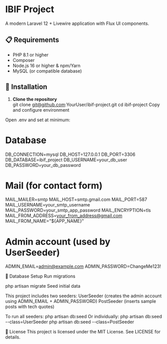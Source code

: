 # IBIF Project

A modern Laravel 12 + Livewire application with Flux UI components.

## 📋 Requirements

- PHP 8.1 or higher  
- Composer  
- Node.js 16 or higher & npm/Yarn  
- MySQL (or compatible database)  

## 🔧 Installation

1. **Clone the repository**  
   git clone git@github.com:YourUser/ibif-project.git
   cd ibif-project
Copy and configure environment

Open .env and set at minimum:

# Database
DB_CONNECTION=mysql
DB_HOST=127.0.0.1
DB_PORT=3306
DB_DATABASE=ibif_project
DB_USERNAME=your_db_user
DB_PASSWORD=your_db_password

# Mail (for contact form)
MAIL_MAILER=smtp
MAIL_HOST=smtp.gmail.com
MAIL_PORT=587
MAIL_USERNAME=your_smtp_username
MAIL_PASSWORD=your_smtp_app_password
MAIL_ENCRYPTION=tls
MAIL_FROM_ADDRESS=your_from_address@gmail.com
MAIL_FROM_NAME="${APP_NAME}"

# Admin account (used by UserSeeder)
ADMIN_EMAIL=admin@example.com
ADMIN_PASSWORD=ChangeMe123!


🚀 Database Setup
Run migrations

php artisan migrate
Seed initial data

This project includes two seeders:
UserSeeder (creates the admin account using ADMIN_EMAIL + ADMIN_PASSWORD)
PostSeeder (inserts sample posts with tech quotes)

To run all seeders:
php artisan db:seed
Or individually:
php artisan db:seed --class=UserSeeder
php artisan db:seed --class=PostSeeder


📄 License
This project is licensed under the MIT License. See LICENSE for details.

